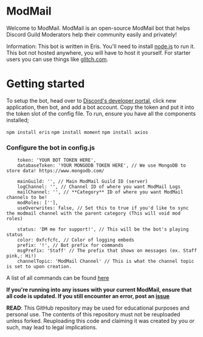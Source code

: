 # ModMail

Welcome to ModMail. ModMail is an open-source ModMail bot that helps Discord Guild Moderators help their community easily and privately!

Information: This bot is written in Eris. You'll need to install [node.js](https://nodejs.org/en/) to run it. This bot not hosted anywhere, you will have to host it yourself. For starter users you can use things like [glitch.com](https://glitch.com/).

# Getting started

To setup the bot, head over to [Discord's developer portal](https://discord.com/developers/applications), click new application, then bot, and add a bot account. Copy the token and put it into the token slot of the config file. To run, ensure you have all the components installed;

`npm install eris`
`npm install moment`
`npm install axios`

### Configure the bot in config.js

```
    token: 'YOUR BOT TOKEN HERE',
    databaseToken: 'YOUR MONGODB TOKEN HERE', // We use MongoDB to store data! https://www.mongodb.com/

    mainGuild: '', // Main ModMail Guild ID (server)
    logChannel: '', // Channel ID of where you want ModMail Logs
    mailChannel: '', // **Category** ID of where you want ModMail channels to be!
    modRoles: [''],
    useOverwrites: false, // Set this to true if you'd like to sync the modmail channel with the parent category (This will void mod roles)

    status: 'DM me for support!', // This will be the bot's playing status
    color: 0xfcfcfc, // Color of logging embeds
    prefix: '!', // Bot prefix for commands
    msgPrefix: 'Staff' // The prefix that shows on messages (ex. Staff pink,: Hi!)
    channelTopic: 'ModMail Channel' // This is what the channel topic is set to upon creation.
```

A list of all commands can be found [here](https://github.com/asdbee/ModMail/blob/master/help.md)

**If you're running into any issues with your current ModMail, ensure that all code is updated. If you still encounter an error, post an [issue](https://github.com/asdbee/ModMail/issues)**

**READ**: This GitHub repository may be used for educational purposes and personal use. The contents of this repository must not be reuploaded unless forked. Reuploading this code and claiming it was created by you or such, may lead to legal implications.
